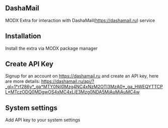 ## DashaMail
MODX Extra for interaction with DashaMail(https://dashamail.ru) service

## Installation
Install the extra via MODX package manager

## Create API Key
Signup for an account on https://dashamail.ru and create an API key, here are more details: https://dashamail.ru/api/?_gl=1*rf286y*_ga*MTY0NjI0Mzg4NC4xNzM2OTI3MzA0*_ga_HWEQYTTCPL*MTczODQ0MDgwOS4xMC4xLjE3Mzg0NDA5MjAuMjAuMC4w

## System settings
Add API key to your system settings

